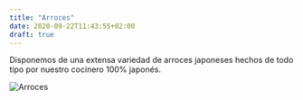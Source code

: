 ```yaml
---
title: "Arroces"
date: 2020-09-22T11:43:55+02:00
draft: true
---
```


Disponemos de una extensa variedad de arroces japoneses hechos de todo tipo por nuestro cocinero 100% japonés.

![Arroces](/carta/arroz.jpg)
